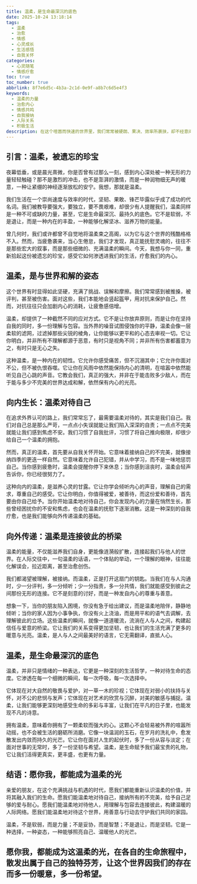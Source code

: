 ```yaml
---
title: 温柔，是生命最深沉的底色
date: 2025-10-24 13:18:14
tags:
  - 温柔
  - 治愈
  - 情感
  - 心灵成长
  - 生活感悟
  - 自我关怀
categories:
  - 心灵随笔
  - 情感疗愈
toc: true
toc_number: true
abbrlink: 8f7e6d5c-4b3a-2c1d-0e9f-a8b7c6d5e4f3
keywords:
  - 温柔的力量
  - 治愈内心
  - 情感共鸣
  - 自我接纳
  - 人际关系
  - 积极生活
description: 在这个喧嚣而快速的世界里，我们常常被硬朗、果决、效率所裹挟，却不经意间遗失了生命中最柔软、也最有力量的底色——温柔。它不是软弱，不是妥协，而是一种深沉的智慧，一种与世界、与他人、与自己和解的姿态。今天，让我们一起放慢脚步，重新感受温柔的脉动，寻回那份滋养心灵的暖意。
---
```


## 引言：温柔，被遗忘的珍宝

夜幕低垂，或是晨光熹微，你是否曾有过那么一刻，感到内心深处被一种无形的力量轻轻触碰？那不是激烈的冲击，也不是澎湃的激情，而是一种润物细无声的暖意，一种让紧绷的神经逐渐放松的安宁。我想，那就是温柔。

我们生活在一个崇尚速度与效率的时代，坚韧、果敢、锋芒毕露似乎成了成功的代名词。我们被教导要强大，要独立，要不畏艰难，却很少有人提醒我们，温柔同样是一种不可或缺的力量，甚至，它是生命最深沉、最持久的底色。它不是软弱，不是退让，而是一种内在的丰盈，一种能够化解坚冰、滋养万物的能量。

曾几何时，我们或许都曾不自觉地将温柔束之高阁，以为它与这个世界的残酷格格不入。然而，当疲惫袭来，当心生倦怠，我们才发现，真正能抚慰灵魂的，往往不是那些宏大的叙事，而是那些细微的、充满温柔的瞬间。今天，我想与你一同，重新拾起这份被遗忘的珍宝，感受它如何渗透进我们的生活，疗愈我们的内心。

## 温柔，是与世界和解的姿态

这个世界有时显得如此坚硬，充满了挑战、误解和摩擦。我们常常感到被推搡，被评判，甚至被伤害。面对这些，我们本能地会竖起盔甲，用对抗来保护自己。然而，对抗往往只会加剧内心的消耗，让疲惫感倍增。

温柔，却提供了一种截然不同的应对方式。它不是让你放弃原则，而是让你在坚持自我的同时，多一份理解与包容。当外界的噪音试图侵蚀你的平静，温柔会像一层柔软的滤网，过滤掉那些尖锐的棱角，让你能够以更平和的心态去审视一切。它让你明白，并非所有不理解都源于恶意，有时只是视角不同；并非所有伤害都蓄意为之，有时只是无心之失。

这种温柔，是一种内在的韧性。它允许你感受痛苦，但不沉溺其中；它允许你面对不公，但不被仇恨吞噬。它让你在风雨中依然能保持内心的清明，在喧嚣中依然能听见自己心跳的声音。它教会我们，真正的强大，并非在于能击败多少敌人，而在于能与多少不完美的世界达成和解，依然保有内心的光亮。

## 向内生长：温柔对待自己

在追求外界认可的路上，我们常常忘了，最需要温柔对待的，其实是我们自己。我们对自己总是那么严苛，一点点小失误就能让我们陷入深深的自责；一点点不完美就能让我们感到焦虑不安。我们习惯了自我批评，习惯了将自己推向极限，却很少给自己一个温柔的拥抱。

然而，真正的温柔，首先要从自我关怀开始。它意味着接纳自己的不完美，就像接纳四季的更迭一样自然。它意味着允许自己犯错，并从中学习，而不是一味地惩罚自己。当你感到疲惫时，温柔会提醒你停下来休息；当你感到沮丧时，温柔会轻声告诉你，你已经很努力了。

这种向内的温柔，是滋养心灵的甘露。它让你学会倾听内心的声音，理解自己的需求，尊重自己的感受。它让你明白，你值得被爱，被善待，而这份爱和善待，首先要由你自己给予。当你开始温柔地对待自己，你会发现内心的力量在悄然生长，那些曾经困扰你的不安和焦虑，也会在温柔的抚慰下逐渐消散。这是一种深刻的自我疗愈，也是我们能够向外传递温柔的基础。

## 向外传递：温柔是连接彼此的桥梁

温柔的能量，不仅能滋养我们自身，更能像涟漪般扩散，连接起我们与他人的世界。在人际交往中，一句温柔的话语，一个体贴的举动，一个理解的眼神，往往能化解误会，拉近距离，甚至治愈创伤。

我们都渴望被理解，被接纳。而温柔，正是打开这扇门的钥匙。当我们在与人沟通时，少一分评判，多一分倾听；少一分指责，多一分共情，我们就能感受到彼此之间那份无形的连接。它不是刻意的讨好，而是一种发自内心的尊重与善意。

想象一下，当你的朋友陷入困境，你没有急于给出建议，而是温柔地陪伴，静静地倾听；当你的家人因为小事争执，你没有火上浇油，而是用平和的语气去调解，去理解彼此的立场。这些温柔的瞬间，就像一道道暖流，流淌在人与人之间，构建起信任与爱意的桥梁。它让我们的关系变得更加坚韧，也让我们的生活充满了更多的暖意与光亮。温柔，是人与人之间最美好的语言，它无需翻译，直抵人心。

## 温柔，是生命最深沉的底色

温柔，并非只是情绪的一种表达，它更是一种深刻的生活哲学，一种对待生命的态度。它渗透在每一个细微的瞬间，每一次呼吸，每一次选择中。

它体现在对大自然的敬畏与爱护，对一草一木的珍视；它体现在对弱小的扶持与关怀，对不公的悲悯与发声；它体现在对艺术的欣赏与沉醉，对美的敏感与捕捉。温柔，让我们能够更深刻地感受生命的多彩与丰富，让我们在平凡的日子里，也能发现不凡的诗意。

拥有温柔，意味着你拥有了一颗柔软而强大的心。这颗心不会轻易被外界的喧嚣所动摇，也不会被生活的磨砺所消磨。它像一块温润的玉石，在岁月的洗礼中，愈发散发出内敛而持久的光芒。它让你在面对人生的起伏时，多了一份从容与淡定；在面对世事的无常时，多了一份坚韧与希望。温柔，是生命赋予我们最宝贵的礼物，它让我们活得更真实，更丰盛，也更有力量。

## 结语：愿你我，都能成为温柔的光

亲爱的朋友，在这个充满挑战与机遇的时代，愿我们都能重新认识温柔的价值，并将其融入我们的生命。愿我们能温柔地对待自己，接纳所有的不完美，给予自己足够的爱与耐心。愿我们能温柔地对待他人，用理解与包容去连接彼此，构建温暖的人际网络。愿我们能温柔地对待这个世界，用善意与行动去守护我们共同的家园。

温柔，不是软弱，而是力量；不是妥协，而是智慧；不是退让，而是坚韧。它是一种选择，一种姿态，一种能够照亮自己、温暖他人的光芒。

愿你我，都能成为这温柔的光，在各自的生命旅程中，散发出属于自己的独特芬芳，让这个世界因我们的存在而多一份暖意，多一份希望。
---